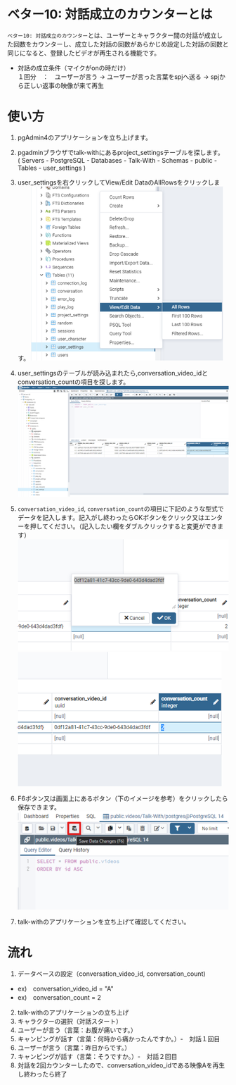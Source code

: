 # ベター10: 対話成立のカウンターとは
`ベター10: 対話成立のカウンター`とは、ユーザーとキャラクター間の対話が成立した回数をカウンターし、成立した対話の回数があらかじめ設定した対話の回数と同じになると、登録したビデオが再生される機能です。    
* 対話の成立条件（マイクがonの時だけ）    
１回分　：　ユーザーが言う → ユーザーが言った言葉をspjへ送る → spjから正しい返事の映像が来て再生
<!-- 簡単な説明 -->
<!-- １回分　：　ユーザーが言う → キャラクターが話す（正しい映像の場合） -->

# 使い方

1. pgAdmin4のアプリケーションを立ち上げます。
2. pgadminブラウザでtalk-withにあるproject_settingsテーブルを探します。   
   ( Servers - PostgreSQL - Databases - Talk-With - Schemas - public - Tables - user_settings )
3. user_settingsを右クリックしてView/Edit DataのAllRowsをクリックします。
   ![インストール画面2](./images/pg/pgadmin/open_the_user_settings_table.png)
4. user_settingsのテーブルが読み込まれたら,conversation_video_idとconversation_countの項目を探します。
   ![インストール画面2](./images/conversation/user_settings_list.png)
5. `conversation_video_id`, `conversation_count`の項目に下記のような型式でデータを記入します。記入がし終わったらOKボタンをクリック又はエンターを押してください。（記入したい欄をダブルクリックすると変更ができます）   
   ![インストール画面2](./images/conversation/conversation_video_id.png)
   ![インストール画面2](./images/conversation/conversation_count.png)
6. F6ボタン又は画面上にあるボタン（下のイメージを参考）をクリックしたら保存できます。
  ![インストール画面2](./images/pg/pgadmin/save_data1.png)    

7. talk-withのアプリケーションを立ち上げて確認してください。

# 流れ
1. データベースの設定（conversation_video_id, conversation_count)
  * ex)　conversation_video_id = "A"   
  * ex)　conversation_count = 2
2. talk-withのアプリケーションの立ち上げ
3. キャラクターの選択（対話スタート）
4. ユーザーが言う（言葉：お腹が痛いです。）
5. キャンピングが話す（言葉：何時から痛かったんですか。）-　対話１回目
6. ユーザーが言う（言葉：昨日からです。）
7. キャンピングが話す（言葉：そうですか。）-　対話２回目
8. 対話を2回カウンターしたので、conversation_video_idである映像Aを再生し終わったら終了
